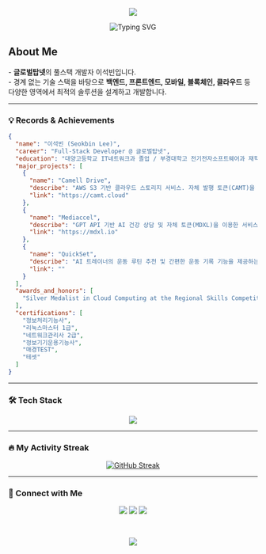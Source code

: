 <p align="center">
  <img src="https://capsule-render.vercel.app/api?type=slice&color=auto&fontColor=FFFFFF&height=250&section=header&text=Seokbin%20Lee&fontSize=70&fontAlignY=38&desc=Full-Stack%20Developer&descAlignY=55&descAlign=62" />
</p>

<p align="center">
  <img src="https://readme-typing-svg.herokuapp.com?font=Fira+Code&size=22&pause=1000&color=87CEEB&center=true&vCenter=true&width=435&lines=Always+learning+new+things;Backend+%7C+Frontend+%7C+Mobile+%7C+Cloud;Passionate+Problem+Solver" alt="Typing SVG" />
</p>

## About Me
<p>
- <strong>글로벌탑넷</strong>의 풀스택 개발자 이석빈입니다.<br/>
- 경계 없는 기술 스택을 바탕으로 <strong>백엔드, 프론트엔드, 모바일, 블록체인, 클라우드</strong> 등 다양한 영역에서 최적의 솔루션을 설계하고 개발합니다.<br/>
</p>

---

### 💡 Records & Achievements
```json
{
  "name": "이석빈 (Seokbin Lee)",
  "career": "Full-Stack Developer @ 글로벌탑넷",
  "education": "대양고등학교 IT네트워크과 졸업 / 부경대학고 전기전자소프트웨어과 재학",
  "major_projects": [
    {
      "name": "Camell Drive",
      "describe": "AWS S3 기반 클라우드 스토리지 서비스. 자체 발행 토큰(CAMT)을 연동하여 파일 관리 기능을 구현했습니다.",
      "link": "https://camt.cloud"
    },
    {
      "name": "Mediaccel",
      "describe": "GPT API 기반 AI 건강 상담 및 자체 토큰(MDXL)을 이용한 서비스 기능 확장을 제공하는 헬스케어 앱입니다.",
      "link": "https://mdxl.io"
    },
    {
      "name": "QuickSet",
      "describe": "AI 트레이너의 운동 루틴 추천 및 간편한 운동 기록 기능을 제공하는 피트니스 보조 앱입니다.",
      "link": ""
    }
  ],
  "awards_and_honors": [
    "Silver Medalist in Cloud Computing at the Regional Skills Competition"
  ],
  "certifications": [
    "정보처리기능사",
    "리눅스마스터 1급",
    "네트워크관리사 2급",
    "정보기기운용기능사",
    "매경TEST",
    "테셋"
  ]
}
```

---

### 🛠️ Tech Stack
<p align="center">
  <a href="https://skillicons.dev">
    <img src="https://skillicons.dev/icons?i=aws,kubernetes,react,nodejs,python,docker,git,js,ts,html,css" />
  </a>
</p>

---

### 🔥 My Activity Streak
<p align="center">
  <a href="https://git.io/streak-stats">
    <img src="https://github-readme-streak-stats.herokuapp.com?user=leeseokbln&theme=tokyonight&hide_border=true&date_format=M%20j%5B,%20Y%5D" alt="GitHub Streak" />
  </a>
</p>

---

### 🤝 Connect with Me
<p align="center">
  <a href="mailto:seokbin.business@gmail.com"><img src="https://img.shields.io/badge/Gmail-D14836?style=for-the-badge&logo=gmail&logoColor=white" /></a>
  <a href="YOUR_LINKEDIN_URL"><img src="https://img.shields.io/badge/LinkedIn-0A66C2?style=for-the-badge&logo=linkedin&logoColor=white" /></a>
  <a href="YOUR_BLOG_URL"><img src="https://img.shields.io/badge/Velog-20C997?style=for-the-badge&logo=velog&logoColor=white" /></a>
</p>

<br/>

<p align="center">
  <img src="https://capsule-render.vercel.app/api?type=waving&color=auto&height=200&section=footer"/>
</p>
